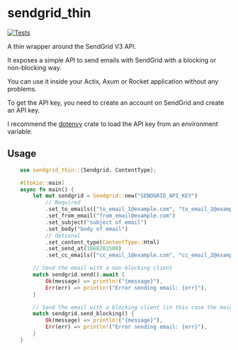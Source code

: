 # sendgrid_thin

[![Tests](https://github.com/OLoKo64/sendgrid_thin/actions/workflows/rust-workflow.yml/badge.svg)](https://github.com/OLoKo64/sendgrid_thin/actions/workflows/rust-workflow.yml)

A thin wrapper around the SendGrid V3 API.

It exposes a simple API to send emails with SendGrid with a blocking or non-blocking way.

You can use it inside your Actix, Axum or Rocket application without any problems.

To get the API key, you need to create an account on SendGrid and create an API key.

I recommend the [dotenvy](https://crates.io/crates/dotenvy) crate to load the API key from an environment variable.

## Usage


```rust
    use sendgrid_thin::{Sendgrid, ContentType};

    #[tokio::main]
    async fn main() {
        let mut sendgrid = Sendgrid::new("SENDGRID_API_KEY")
            // Required
            .set_to_emails(["to_email_1@example.com", "to_email_2@example.com"])
            .set_from_email("from_email@example.com")
            .set_subject("subject of email")
            .set_body("body of email")
            // Optional
            .set_content_type(ContentType::Html)
            .set_send_at(1668281500)
            .set_cc_emails(["cc_email_1@example.com", "cc_email_2@example.com"]);

        // Send the email with a non-blocking client
        match sendgrid.send().await {
            Ok(message) => println!("{message}"),
            Err(err) => println!("Error sending email: {err}"),
        }

        // Send the email with a blocking client (in this case the main function cannot be async)
        match sendgrid.send_blocking() {
            Ok(message) => println!("{message}"),
            Err(err) => println!("Error sending email: {err}"),
        }
    }
```